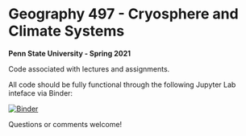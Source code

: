 # Geography 497 - Cryosphere and Climate Systems
**Penn State University - Spring 2021**

Code associated with lectures and assignments.

All code should be fully functional through the following Jupyter Lab inteface via Binder:

[![Binder](https://mybinder.org/badge_logo.svg)](https://mybinder.org/v2/gh/trusel/GEOG497/HEAD?urlpath=lab)

Questions or comments welcome!
